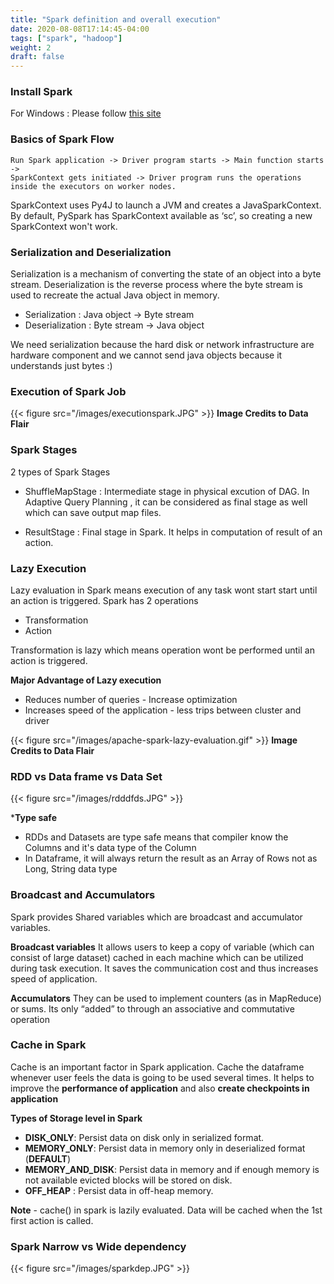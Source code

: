```yaml
---
title: "Spark definition and overall execution"
date: 2020-08-08T17:14:45-04:00
tags: ["spark", "hadoop"]
weight: 2
draft: false
---
```


### Install Spark 
For Windows : Please follow [this site](https://phoenixnap.com/kb/install-spark-on-windows-10)

### Basics of Spark Flow 
```
Run Spark application -> Driver program starts -> Main function starts ->  
SparkContext gets initiated -> Driver program runs the operations inside the executors on worker nodes.
```

SparkContext uses Py4J to launch a JVM and creates a JavaSparkContext. 
By default, PySpark has SparkContext available as ‘sc’, so creating a new SparkContext won't work.


### Serialization and Deserialization
Serialization is a mechanism of converting the state of an object into a byte stream. Deserialization is the reverse process where the byte stream is used to recreate the actual Java object in memory.

- Serialization   : Java object -> Byte stream
- Deserialization : Byte stream -> Java object

We need serialization because the hard disk or network infrastructure are hardware component and we cannot send java objects because it understands just bytes :)


### Execution of Spark Job 

{{< figure src="/images/executionspark.JPG" >}}
**Image Credits to Data Flair**


### Spark Stages 
2 types of Spark Stages
- ShuffleMapStage   :   Intermediate stage in physical excution of DAG. 
                        In Adaptive Query Planning , it can be considered as final stage as well which can save output map files.
                        
- ResultStage       :   Final stage in Spark. It helps in computation of result of an action.

### Lazy Execution 

Lazy evaluation in Spark means execution of any task wont start start until an action is triggered.
Spark has 2 operations
- Transformation
- Action

Transformation is lazy which means operation wont be performed until an action is triggered.

**Major Advantage of Lazy execution**
- Reduces number of queries - Increase optimization
- Increases speed of the application - less trips between cluster and driver

{{< figure src="/images/apache-spark-lazy-evaluation.gif" >}}
**Image Credits to Data Flair**

### RDD vs Data frame vs Data Set 

{{< figure src="/images/rdddfds.JPG" >}}

***Type safe**
- RDDs and Datasets are type safe means that compiler know the Columns and it's data type of the Column
- In Dataframe, it will always return the result as an Array of Rows not as Long, String data type

### Broadcast and Accumulators 
Spark provides Shared variables which are broadcast and accumulator variables.

**Broadcast variables**
It allows users to keep a copy of variable (which can consist of large dataset) cached in each machine which can be utilized during task execution.
It saves the communication cost and thus increases speed of application.

**Accumulators**
They can be used to implement counters (as in MapReduce) or sums. 
Its only “added” to through an associative and commutative operation



### Cache in Spark  
Cache is an important factor in Spark application. 
Cache the dataframe whenever user feels the data is going to be used several times.
It helps to improve the **performance of application** and also **create checkpoints in application**

**Types of Storage level in Spark**
- **DISK_ONLY**: Persist data on disk only in serialized format.
- **MEMORY_ONLY**: Persist data in memory only in deserialized format (**DEFAULT**)
- **MEMORY_AND_DISK**: Persist data in memory and if enough memory is not available evicted blocks will be stored on disk.
- **OFF_HEAP** : Persist data in off-heap memory. 

**Note** - cache() in spark is lazily evaluated. Data will be cached when the 1st first action is called.


### Spark Narrow vs Wide dependency
{{< figure src="/images/sparkdep.JPG" >}}

